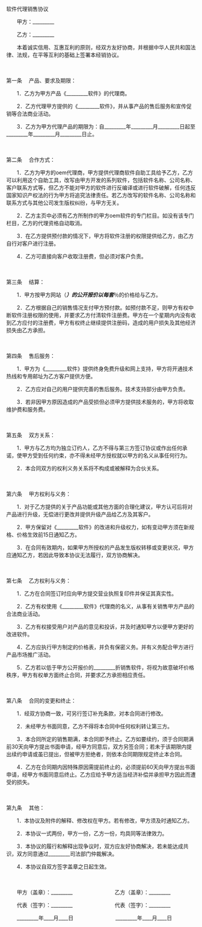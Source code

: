 



软件代理销售协议



 

　　甲方：_________　　

　　乙方：_________　　

　　本着诚实信用、互惠互利的原则，经双方友好协商，并根据中华人民共和国法律、法规，在平等互利的基础上签署本经销协议。

　　

第一条
　产品、要求及期限：

　　1．乙方为甲方产品《_________软件》的代理商。

　　2．乙方代理甲方提供的《_________软件》，并从事产品的售后服务和宣传促销等合法商业活动。

　　3．乙方为甲方代理产品的期限为：自_________年_________月_________日起至_________年_________月_________日止。

　　

第二条
　合作方式：

　　1．乙方为甲方的oem代理商，甲方提供代理商软件自助工具给予乙方，乙方可以利用这个自助工具，改写由甲方开发的系列软件，包括软件名称、公司名称、客户联系方式等，但乙方不能对甲方的软件进行反编译或进行软件破解，任何违反国家知识产权法的行为甲方将追究法律责任。若乙方改写的软件名称、公司名称和联系方式与其他公司发生版权纠纷，与甲方无关。

　　2．乙方主页中必须有乙方所制作的甲方oem软件的专门栏目。如没有该专门栏目，乙方的代理资格自动取消。

　　3．在乙方提供预付款的情况下，甲方将软件注册的权限提供给乙方，由乙方自行对客户进行注册。

　　4．乙方可直接向客户收取注册费，但必须对客户负责。

　　

第三条
　结算：

　　1．甲方按甲方网站（_________）的公开报价以每套_________％的价格给与乙方。

　　2．乙方根据自己的销售情况支付甲方预付款。如预付款不足，则甲方有权中断软件注册权限的使用，并要求乙方付清软件注册费。甲方在一个星期内内没有收到乙方应付的注册费，甲方有权终止继续提供注册码，造成的用户损失及其他经济损失由乙方承担。

　　

第四条
　售后服务：

　　1．甲方为《_________软件》提供终身免费升级和网上支持，甲方将开通技术热线和专用邮址为乙方客户提供方便。

　　2．乙方应对自己的用户提供完善的售后服务。技术支持部分由甲方负责。

　　3．若非因甲方原因造成的产品受损但必须甲方提供技术服务的，甲方将收取维护费和服务费。

　　

第五条
　双方关系：

　　1．甲方与乙方均为独立订约人，乙方不得与第三方签订协议或作出任何承诺，使甲方受到任何约束，亦不得未经甲方授权就以甲方的名义从事任何行为。

　　2．本合同双方的权利义务关系将不构成或被解释为合伙关系。

　　

第六条
　甲方权利与义务：

　　1．对于乙方提供的关于产品功能或其他方面的合理化建议，甲方认可后将对产品进行升级，无偿进行更改并提供升级产品给乙方及其客户。

　　2．甲方保留对《_________软件》的改进和升级权力，如有变动甲方须在新规格、价格生效前15日通知乙方。

　　3．在合同有效期内，如果甲方所授权的产品发生版权转移或变更状况，甲方应通知乙方，若因此导致本协议无法履行，双方协商解决。

　　

第七条
　乙方权利与义务：

　　1．乙方在合同签订时应向甲方提交营业执照复印件并保证其真实性。

　　2．乙方有权使用《_________软件》代理商的名义，从事有关销售甲方产品的合法商业活动。

　　3．乙方有权接受用户对产品的意见和投诉，并及时通知甲方以便甲方更好的改进软件。

　　4．乙方应执行甲方制定的价格表，并负有保密义务。并有义务配合甲方进行产品市场推广活动。

　　5．乙方若以低于甲方公开报价的_________折销售软件，将视为故意破坏价格秩序，甲方有权单方面终止合同，并要求乙方承担相应责任。

　　

第八条
　合同的变更和终止：

　　1．经双方协商一致，可另行签订补充条款，对本合同进行修改。

　　2．未经甲方书面同意，乙方不得将本合同中任何权利转让第三方。

　　3．本合同所定的销售期满，本合同即予终止。乙方如要续约，须于合同期满前30天向甲方提出书面申请，经甲方同意后，双方另签合同；若未于该期限内提出续约申请或虽已提出，但被甲方拒绝者，则依本合同期限规定终止本合同。

　　4．乙方在合同期内因特殊原因需提前终止的，必须提前60天向甲方提出书面申请，经甲方书面同意后终止。乙方应给予甲方适当经济补偿并承担甲方因此而遭受的损失。

　　

第九条
　其他：

　　1．本协议及附件的解释、修改权在甲方。若有修改，甲方须及时通知乙方。

　　2．本协议一式两份，甲方一份，乙方一份，均具同等法律效力。

　　3．本协议的履行和解释出现争议时，双方应友好协商解决，若未能达成共识，双方同意通过_________司法部门仲裁解决。

　　4．本协议自双方签字盖章之日起生效。

　　

　　甲方（盖章）：_________　　　　　　　　乙方（盖章）：_________　　

　　代表（签字）：_________　　　　　　　　代表（签字）：_________　　

　　_________年____月____日　　　　　　　　_________年____月____日